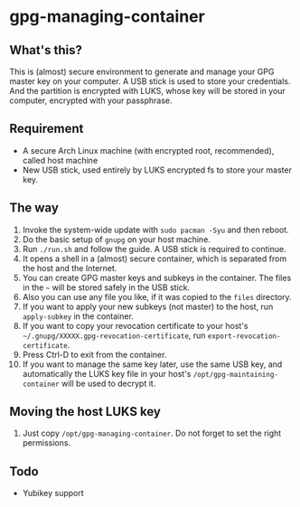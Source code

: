 # gpg-managing-container

## What's this?

This is (almost) secure environment to generate and manage your GPG master key on your computer.
A USB stick is used to store your credentials. And the partition is encrypted with LUKS, whose key will be stored in your computer, encrypted with your passphrase.

## Requirement

- A secure Arch Linux machine (with encrypted root, recommended), called host machine
- New USB stick, used entirely by LUKS encrypted fs to store your master key.

## The way

1. Invoke the system-wide update with `sudo pacman -Syu` and then reboot.
1. Do the basic setup of `gnupg` on your host machine.
1. Run `./run.sh` and follow the guide. A USB stick is required to continue.
1. It opens a shell in a (almost) secure container, which is separated from the host and the Internet.
1. You can create GPG master keys and subkeys in the container. The files in the `~` will be stored safely in the USB stick.
1. Also you can use any file you like, if it was copied to the `files` directory.
1. If you want to apply your new subkeys (not master) to the host, run `apply-subkey` in the container.
1. If you want to copy your revocation certificate to your host's `~/.gnupg/XXXXX.gpg-revocation-certificate`, run `export-revocation-certificate`.
1. Press Ctrl-D to exit from the container.
1. If you want to manage the same key later, use the same USB key, and automatically the LUKS key file in your host's `/opt/gpg-maintaining-container` will be used to decrypt it.

## Moving the host LUKS key

1. Just copy `/opt/gpg-managing-container`. Do not forget to set the right permissions.

## Todo

- Yubikey support
